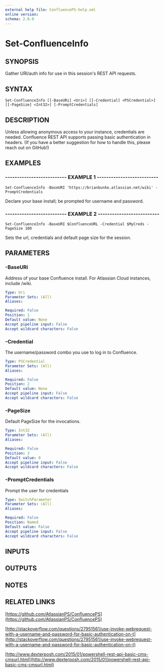 ```yaml
---
external help file: ConfluencePS-help.xml
online version:
schema: 2.0.0
---
```


# Set-ConfluenceInfo

## SYNOPSIS
Gather URI/auth info for use in this session's REST API requests.

## SYNTAX

```
Set-ConfluenceInfo [[-BaseURi] <Uri>] [[-Credential] <PSCredential>] [[-PageSize] <Int32>] [-PromptCredentials]
```

## DESCRIPTION
Unless allowing anonymous access to your instance, credentials are needed.
Confluence REST API supports passing basic authentication in headers.
(If you have a better suggestion for how to handle this, please reach out on GitHub!)

## EXAMPLES

### -------------------------- EXAMPLE 1 --------------------------
```
Set-ConfluenceInfo -BaseURI 'https://brianbunke.atlassian.net/wiki' -PromptCredentials
```

Declare your base install; be prompted for username and password.

### -------------------------- EXAMPLE 2 --------------------------
```
Set-ConfluenceInfo -BaseURI $ConfluenceURL -Credential $MyCreds -PageSize 100
```

Sets the url, credentials and default page size for the session.

## PARAMETERS

### -BaseURi
Address of your base Confluence install.
For Atlassian Cloud instances, include /wiki.

```yaml
Type: Uri
Parameter Sets: (All)
Aliases:

Required: False
Position: 1
Default value: None
Accept pipeline input: False
Accept wildcard characters: False
```

### -Credential
The username/password combo you use to log in to Confluence.

```yaml
Type: PSCredential
Parameter Sets: (All)
Aliases:

Required: False
Position: 2
Default value: None
Accept pipeline input: False
Accept wildcard characters: False
```

### -PageSize
Default PageSize for the invocations.

```yaml
Type: Int32
Parameter Sets: (All)
Aliases:

Required: False
Position: 3
Default value: 0
Accept pipeline input: False
Accept wildcard characters: False
```

### -PromptCredentials
Prompt the user for credentials

```yaml
Type: SwitchParameter
Parameter Sets: (All)
Aliases:

Required: False
Position: Named
Default value: False
Accept pipeline input: False
Accept wildcard characters: False
```

## INPUTS

## OUTPUTS

## NOTES

## RELATED LINKS

[https://github.com/AtlassianPS/ConfluencePS](https://github.com/AtlassianPS/ConfluencePS)

[http://stackoverflow.com/questions/27951561/use-invoke-webrequest-with-a-username-and-password-for-basic-authentication-on-t](http://stackoverflow.com/questions/27951561/use-invoke-webrequest-with-a-username-and-password-for-basic-authentication-on-t)

[http://www.dexterposh.com/2015/01/powershell-rest-api-basic-cms-cmsurl.html](http://www.dexterposh.com/2015/01/powershell-rest-api-basic-cms-cmsurl.html)

